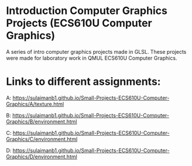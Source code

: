 # Introduction Computer Graphics Projects (ECS610U Computer Graphics)

A series of intro computer graphics projects made in GLSL. These projects were made for laboratory work in QMUL ECS610U Computer Graphics.

# Links to different assignments:

A: https://sulaimanb1.github.io/Small-Projects-ECS610U-Computer-Graphics/A/texture.html

B: https://sulaimanb1.github.io/Small-Projects-ECS610U-Computer-Graphics/B/environment.html

C: https://sulaimanb1.github.io/Small-Projects-ECS610U-Computer-Graphics/C/environment.html

D: https://sulaimanb1.github.io/Small-Projects-ECS610U-Computer-Graphics/D/environment.html

